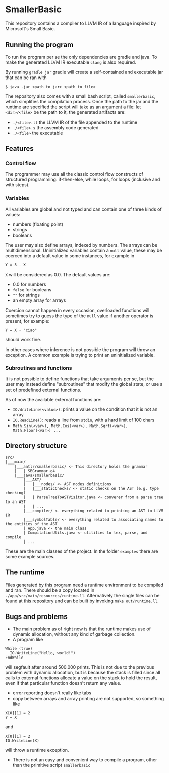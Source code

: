 # SmallerBasic
This repository contains a compiler to LLVM IR of a language inspired by Microsoft's Small Basic.

## Running the program
To run the program per se the only dependencies are gradle and java.
To make the generated LLVM IR executable `clang` is also required.

By running `gradle jar` gradle will create a self-contained and executable jar that can be ran with   
```
$ java -jar <path to jar> <path to file>
```

The repository also comes with a small bash script, called `smallerbasic`, which simplifies the compilation process.
Once the path to the jar and the runtime are specified the script will take as an argument a file: let `<dir>/<file>` be the path to it, the generated artifacts are:
  - `./<file>.ll` the LLVM IR of the file appended to the runtime
  - `./<file>.s` the assembly code generated
  - `./<file>` the executable

## Features
### Control flow
The programmer may use all the classic control flow constructs of structured programming:
if-then-else, while loops, for loops (inclusive and with steps).

### Variables
All variables are global and not typed and can contain one of three kinds of values:
  - numbers (floating point)
  - strings
  - booleans

The user may also define arrays, indexed by numbers.
The arrays can be multidimensional.
Uninitialized variables contain a `null` value, these may be coerced into a default value in some instances, for example in
```
Y = 3 - X
```
`X` will be considered as 0.0.
The default values are:
  - 0.0 for numbers
  - `false` for booleans
  - `""` for strings
  - an empty array for arrays

Coercion cannot happen in every occasion, overloaded functions will sometimes try to guess the type of the `null` value if another operator is present, for example:
```
Y = X + "ciao"
```
should work fine.

In other cases where inference is not possible the program will throw an exception.
A common example is trying to print an uninitialized variable. 


### Subroutines and functions
It is not possible to define functions that take arguments per se, but the user may instead define "subroutines" that modify the global state, or use a set of predefined external functions.

As of now the available external functions are:
  - `IO.WriteLine(<value>)`: prints a value on the condition that it is not an array
  - `IO.ReadLine()`: reads a line from `stdin`, with a hard limit of 100 chars
  - `Math.Sin(<var>), Math.Cos(<var>), Math.Sqrt(<var>), Math.Floor(<var>) ...`


## Directory structure
```
src/
|___main/
    |___antlr/smallerbasic/ <- This directory holds the grammar
    |   | SBGrammar.g4
    |___java/smallerbasic/
        |___AST/
        |   |___nodes/ <- AST nodes definitions
        |   |___staticChecks/ <- static checks on the AST (e.g. type checking)
        |   | ParseTreeToASTVisitor.java <- converer from a parse tree to an AST
        |   | ...
        |___compiler/ <- everything related to printing an AST to LLVM IR
        |___symbolTable/ <- everything related to associating names to the entities of the AST
        | App.java <- the main class
        | CompilationUtils.java <- utilities to lex, parse, and compile
        | ... 
```
These are the main classes of the project.
In the folder `examples` there are some example sources.

## The runtime
Files generated by this program need a runtime environment to be compiled and ran.
There should be a copy located in `./app/src/main/resources/runtime.ll`.
Alternatively the single files can be found at [this repository](https://github.com/Tititino/llvm-smallerbasic-runtime)
 and can be built by invoking `make out/runtime.ll`.

## Bugs and problems
  - The main problem as of right now is that the runtime makes use of dynamic allocation, without any kind of garbage collection.
  - A program like
  ```
  While (true)
    IO.WriteLine("Hello, world!")
  EndWhile
  ```
  will segfault after around 500.000 prints.
  This is not due to the previous problem with dynamic allocation, but is because the stack is filled since all calls to external functions allocate a value on the stack to hold the result, even if that particular function doesn't return any value.
  - error reporting doesn't really like tabs
  - copy between arrays and array printing are not supported, so something like 
  ```
  X[0][1] = 2
  Y = X
  ```
  and
  ```
  X[0][1] = 2
  IO.WriteLine(X)
  ```
  will throw a runtime exception.
  - There is not an easy and convenient way to compile a program, other than the primitive script `smallerbasic` 
  